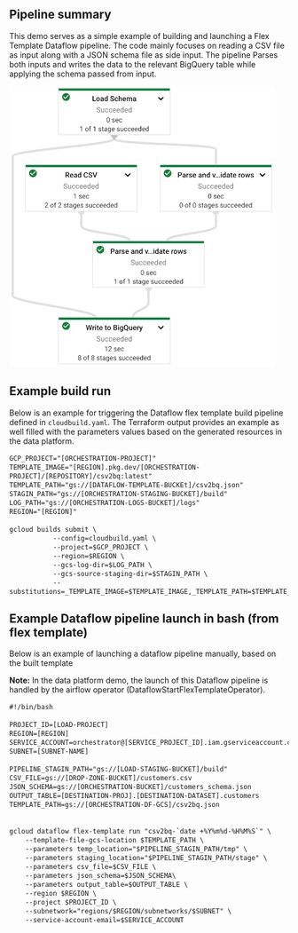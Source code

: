## Pipeline summary
This demo serves as a simple example of building and launching a Flex Template Dataflow pipeline. The code mainly focuses on reading a CSV file as input along with a JSON schema file as side input. The pipeline Parses both inputs and writes the data to the relevant BigQuery table while applying the schema passed from input.

![Dataflow pipeline overview](../../images/df_demo_pipeline.png "Dataflow pipeline overview")

## Example build run

Below is an example for triggering the Dataflow flex template build pipeline defined in `cloudbuild.yaml`. The Terraform output provides an example as well filled with the parameters values based on the generated resources in the data platform.

```
GCP_PROJECT="[ORCHESTRATION-PROJECT]"
TEMPLATE_IMAGE="[REGION].pkg.dev/[ORCHESTRATION-PROJECT]/[REPOSITORY]/csv2bq:latest"
TEMPLATE_PATH="gs://[DATAFLOW-TEMPLATE-BUCKEt]/csv2bq.json"
STAGIN_PATH="gs://[ORCHESTRATION-STAGING-BUCKET]/build"
LOG_PATH="gs://[ORCHESTRATION-LOGS-BUCKET]/logs"
REGION="[REGION]"

gcloud builds submit \
           --config=cloudbuild.yaml \
           --project=$GCP_PROJECT \
           --region=$REGION \
           --gcs-log-dir=$LOG_PATH \
           --gcs-source-staging-dir=$STAGIN_PATH \
           --substitutions=_TEMPLATE_IMAGE=$TEMPLATE_IMAGE,_TEMPLATE_PATH=$TEMPLATE_PATH,_DOCKER_DIR="."
```

## Example Dataflow pipeline launch in bash (from flex template)

Below is an example of launching a dataflow pipeline manually, based on the built template

**Note:** In the data platform demo, the launch of this Dataflow pipeline is handled by the airflow operator (DataflowStartFlexTemplateOperator).

```
#!/bin/bash

PROJECT_ID=[LOAD-PROJECT]
REGION=[REGION]
SERVICE_ACCOUNT=orchestrator@[SERVICE_PROJECT_ID].iam.gserviceaccount.com
SUBNET=[SUBNET-NAME]

PIPELINE_STAGIN_PATH="gs://[LOAD-STAGING-BUCKET]/build"
CSV_FILE=gs://[DROP-ZONE-BUCKET]/customers.csv
JSON_SCHEMA=gs://[ORCHESTRATION-BUCKET]/customers_schema.json
OUTPUT_TABLE=[DESTINATION-PROJ].[DESTINATION-DATASET].customers
TEMPLATE_PATH=gs://[ORCHESTRATION-DF-GCS]/csv2bq.json


gcloud dataflow flex-template run "csv2bq-`date +%Y%m%d-%H%M%S`" \
    --template-file-gcs-location $TEMPLATE_PATH \
    --parameters temp_location="$PIPELINE_STAGIN_PATH/tmp" \
    --parameters staging_location="$PIPELINE_STAGIN_PATH/stage" \
    --parameters csv_file=$CSV_FILE \
    --parameters json_schema=$JSON_SCHEMA\
    --parameters output_table=$OUTPUT_TABLE \
    --region $REGION \
    --project $PROJECT_ID \
    --subnetwork="regions/$REGION/subnetworks/$SUBNET" \
    --service-account-email=$SERVICE_ACCOUNT
```
